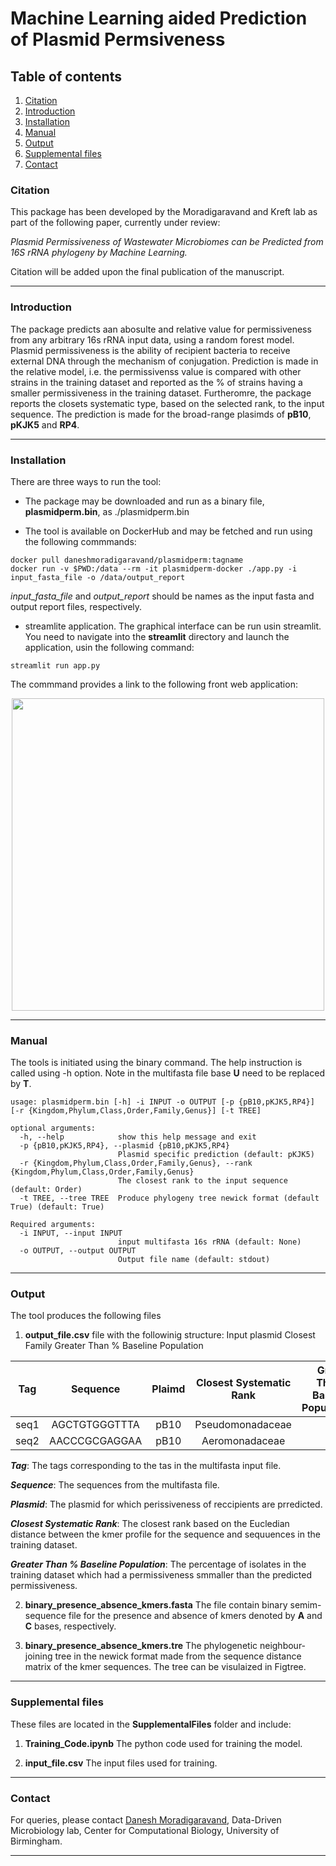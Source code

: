# Machine Learning aided Prediction of Plasmid Permsiveness 

## Table of contents
1. [Citation](#citation)
2. [Introduction](#content)
3. [Installation](#installation)
4. [Manual](#manual)
5. [Output](#output)
6. [Supplemental files](#package)
7. [Contact](#contact)

### Citation <a name="citation"></a>

This package has been developed by the Moradigaravand and Kreft lab as part of the following paper, currently under review:

*Plasmid Permissiveness of Wastewater Microbiomes can be Predicted from 16S rRNA phylogeny by Machine Learning.*

Citation will be added upon the final publication of the manuscript.

----

### Introduction <a name="content"></a>
The package predicts aan abosulte and relative value for permissiveness from any arbitrary 16s rRNA input data, using a random forest model. Plasmid permissiveness is the ability of recipient bacteria to receive external DNA through the mechanism of conjugation. Prediction is made in the relative model, i.e. the permissivenss value is compared with other strains in the training dataset and reported as the % of strains having a smaller permissiveness in the training dataset. Furtheromre, the package reports the closets systematic type, based on the selected rank, to the input sequence. The prediction is made for the broad-range plasimds of **pB10**, **pKJK5** and **RP4**.  

----
### Installation <a name="installation"></a>

There are three ways to run the tool:

- The package may be downloaded and run as a binary file, **plasmidperm.bin**, as ./plasmidperm.bin

- The tool is available on DockerHub and may be fetched and run using the following commmands:

```
docker pull daneshmoradigaravand/plasmidperm:tagname
docker run -v $PWD:/data --rm -it plasmidperm-docker ./app.py -i input_fasta_file -o /data/output_report
```
*input_fasta_file* and *output_report* should be names as the input fasta and output report files, respectively.

- streamlite application. The graphical interface can be run usin streamlit. You need to navigate into the **streamlit** directory and launch the application, usin the following command:

```
streamlit run app.py
```
The commmand provides a link to the following front web application:

<p align="center">
<img src="https://user-images.githubusercontent.com/35295619/170274133-a3cac858-f320-4444-9426-de689adcf249.png" width="500" />
</p>

----
### Manual <a name="installation"></a>

The tools is initiated using the binary command. The help instruction is called using -h option. Note in the multifasta file base **U** need to be replaced by **T**.   

```
usage: plasmidperm.bin [-h] -i INPUT -o OUTPUT [-p {pB10,pKJK5,RP4}] [-r {Kingdom,Phylum,Class,Order,Family,Genus}] [-t TREE]

optional arguments:
  -h, --help            show this help message and exit
  -p {pB10,pKJK5,RP4}, --plasmid {pB10,pKJK5,RP4}
                        Plasmid specific prediction (default: pKJK5)
  -r {Kingdom,Phylum,Class,Order,Family,Genus}, --rank {Kingdom,Phylum,Class,Order,Family,Genus}
                        The closest rank to the input sequence (default: Order)
  -t TREE, --tree TREE  Produce phylogeny tree newick format (default True) (default: True)

Required arguments:
  -i INPUT, --input INPUT
                        input multifasta 16s rRNA (default: None)
  -o OUTPUT, --output OUTPUT
                        Output file name (default: stdout)

 ```
 
 ----
### Output <a name="output"></a>

The tool produces the following files 

1. **output_file.csv** file with the followinig structure:
 Input	plasmid	Closest Family	Greater Than % Baseline Population

| Tag	          | Sequence      | Plaimd | Closest Systematic Rank  | Greater Than % Baseline Population|
| ------------- |:-------------:| :----: | :-----------------------:| ---------------------------------:|
| seq1          | AGCTGTGGGTTTA |  pB10  |   Pseudomonadaceae       |               95                  |
| seq2          | AACCCGCGAGGAA |  pB10  |    Aeromonadaceae        |               65                  |


***Tag***: The tags corresponding to the tas in the multifasta input file.

***Sequence***: The sequences from the multifasta file.

***Plasmid***: The plasmid for which perissiveness of reccipients are prredicted.

***Closest Systematic Rank***: The closest rank based on the Eucledian distance between the kmer profile for the sequence and sequuences in the training dataset.

***Greater Than % Baseline Population***: The percentage of isolates in the training dataset which had a permissiveness smmaller than the predicted permissiveness.

2. **binary_presence_absence_kmers.fasta** The file contain binary semim-sequence file for the presence and absence of kmers denoted by **A** and **C** bases, respectively.

3. **binary_presence_absence_kmers.tre** The phylogenetic neighbour-joining tree in the newick format made from the sequence distance matrix of the kmer sequences. The tree can be visulaized in Figtree.

----
### Supplemental files <a name="package"></a>

These files are located in the **SupplementalFiles** folder and include:

1. **Training_Code.ipynb** The python code used for training the model. 

2. **input_file.csv** The input files used for training.

----
### Contact <a name="contact"></a>
For queries, please contact [Danesh Moradigaravand](mailto:d.moradigaravand@bham.ac.uk?subject=[GitHub]), Data-Driven Microbiology lab, Center for Computational Biology, University of Birmingham. 
 


-----
